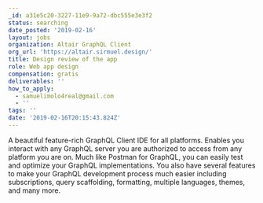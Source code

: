 ```yaml
---
_id: a31e5c20-3227-11e9-9a72-dbc555e3e3f2
status: searching
date_posted: '2019-02-16'
layout: jobs
organization: Altair GraphQL Client
org_url: 'https://altair.sirmuel.design/'
title: Design review of the app
role: Web app design
compensation: gratis
deliverables: ''
how_to_apply:
  - samuelimolo4real@gmail.com
  - ''
tags: ''
date: '2019-02-16T20:15:43.824Z'
---
```

A beautiful feature-rich GraphQL Client IDE for all platforms. Enables you interact with any GraphQL server you are authorized to access from any platform you are on. Much like Postman for GraphQL, you can easily test and optimize your GraphQL implementations. You also have several features to make your GraphQL development process much easier including subscriptions, query scaffolding, formatting, multiple languages, themes, and many more.
